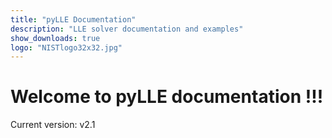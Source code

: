 ```yaml
---
title: "pyLLE Documentation"
description: "LLE solver documentation and examples"
show_downloads: true
logo: "NISTlogo32x32.jpg"
---
```



# Welcome to pyLLE documentation !!!


Current version: v2.1


